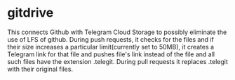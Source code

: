 # gitdrive
This connects Github with Telegram Cloud Storage to possibly eliminate the use of LFS of github. During push requests, it checks for the files and if their size increases a particular limit(currently set to 50MB), it creates a Telegram link for that file and pushes file's link instead of the file and all such files have the extension .telegit. During pull requests it replaces .telegit with their original files.